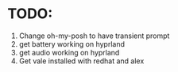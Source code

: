 # TODO:
1. Change oh-my-posh to have transient prompt
2. get battery working on hyprland
3. get audio working on hyprland
4. Get vale installed with redhat and alex
